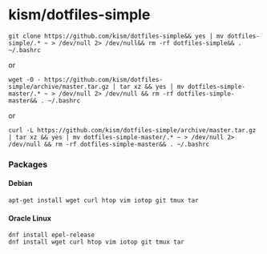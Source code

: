 # kism/dotfiles-simple

    git clone https://github.com/kism/dotfiles-simple&& yes | mv dotfiles-simple/.* ~ > /dev/null 2> /dev/null&& rm -rf dotfiles-simple&& . ~/.bashrc

or    

    wget -O - https://github.com/kism/dotfiles-simple/archive/master.tar.gz | tar xz && yes | mv dotfiles-simple-master/.* ~ > /dev/null 2> /dev/null && rm -rf dotfiles-simple-master&& . ~/.bashrc

or

    curl -L https://github.com/kism/dotfiles-simple/archive/master.tar.gz | tar xz && yes | mv dotfiles-simple-master/.* ~ > /dev/null 2> /dev/null && rm -rf dotfiles-simple-master&& . ~/.bashrc

### Packages

#### Debian

    apt-get install wget curl htop vim iotop git tmux tar

#### Oracle Linux

    dnf install epel-release
    dnf install wget curl htop vim iotop git tmux tar
